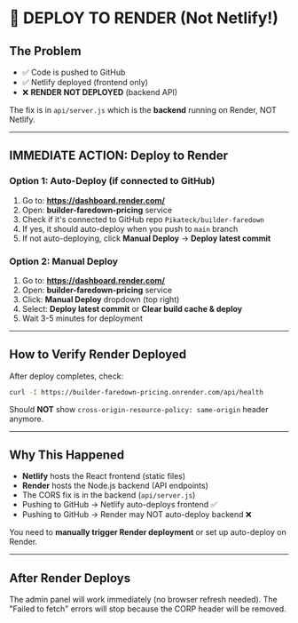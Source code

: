 # 🚨 DEPLOY TO RENDER (Not Netlify!)

## The Problem

- ✅ Code is pushed to GitHub
- ✅ Netlify deployed (frontend only)
- ❌ **RENDER NOT DEPLOYED** (backend API)

The fix is in `api/server.js` which is the **backend** running on Render, NOT Netlify.

---

## IMMEDIATE ACTION: Deploy to Render

### Option 1: Auto-Deploy (if connected to GitHub)

1. Go to: **https://dashboard.render.com/**
2. Open: **builder-faredown-pricing** service
3. Check if it's connected to GitHub repo `Pikateck/builder-faredown`
4. If yes, it should auto-deploy when you push to `main` branch
5. If not auto-deploying, click **Manual Deploy** → **Deploy latest commit**

### Option 2: Manual Deploy

1. Go to: **https://dashboard.render.com/**
2. Open: **builder-faredown-pricing** service  
3. Click: **Manual Deploy** dropdown (top right)
4. Select: **Deploy latest commit** or **Clear build cache & deploy**
5. Wait 3-5 minutes for deployment

---

## How to Verify Render Deployed

After deploy completes, check:

```bash
curl -I https://builder-faredown-pricing.onrender.com/api/health
```

Should **NOT** show `cross-origin-resource-policy: same-origin` header anymore.

---

## Why This Happened

- **Netlify** hosts the React frontend (static files)
- **Render** hosts the Node.js backend (API endpoints)
- The CORS fix is in the backend (`api/server.js`)
- Pushing to GitHub → Netlify auto-deploys frontend ✅
- Pushing to GitHub → Render may NOT auto-deploy backend ❌

You need to **manually trigger Render deployment** or set up auto-deploy on Render.

---

## After Render Deploys

The admin panel will work immediately (no browser refresh needed). The "Failed to fetch" errors will stop because the CORP header will be removed.
